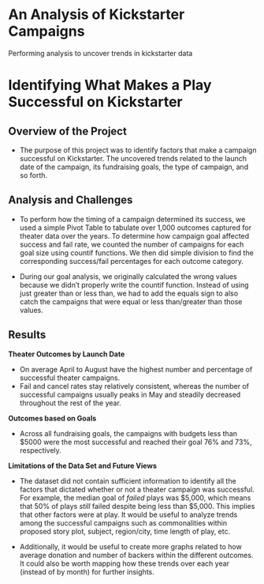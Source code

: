 # An Analysis of Kickstarter Campaigns
Performing analysis to uncover trends in kickstarter data

# Identifying What Makes a Play Successful on Kickstarter

## Overview of the Project
- The purpose of this project was to identify factors that make a campaign successful on Kickstarter. The uncovered trends related to the launch date of the campaign, its fundraising goals, the type of campaign, and so forth. 

## Analysis and Challenges
- To perform how the timing of a campaign determined its success, we used a simple Pivot Table to tabulate over 1,000 outcomes captured for theater data over the years. To determine how campaign goal affected success and fail rate, we counted the number of campaigns for each goal size using countif functions. We then did simple division to find the corresponding success/fail percentages for each outcome category.  

- During our goal analysis, we originally calculated the wrong values because we didn’t properly write the countif function. Instead of using just greater than or less than, we had to add the equals sign to also catch the campaigns that were equal or less than/greater than those values.  

## Results 
**Theater Outcomes by Launch Date**
- On average April to August have the highest number and percentage of successful theater campaigns.
-  Fail and cancel rates stay relatively consistent, whereas the number of successful campaigns usually peaks in May and steadily decreased throughout the rest of the year. 

**Outcomes based on Goals**
- Across all fundraising goals, the campaigns with budgets less than $5000 were the most successful and reached their goal 76% and 73%, respectively. 

**Limitations of the Data Set and Future Views** 
- The dataset did not contain sufficient information to identify all the factors that dictated whether or not a theater campaign was successful. For example, the median goal of *failed* plays was $5,000, which means that 50% of plays *still* failed despite being less than $5,000. This implies that other factors were at play. It would be useful to analyze trends among the successful campaigns such as commonalities within proposed story plot, subject, region/city, time length of play, etc. 

- Additionally, it would be useful to create more graphs related to how average donation and number of backers within the different outcomes. It could also be worth mapping how these trends over each year (instead of by month) for further insights. 
